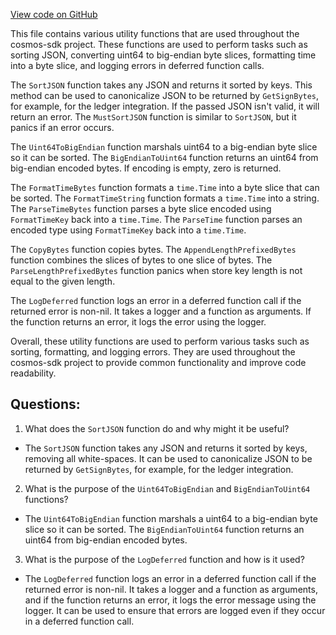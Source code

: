 [View code on GitHub](https://github.com/cosmos/cosmos-sdk.git/types/utils.go)

This file contains various utility functions that are used throughout the cosmos-sdk project. These functions are used to perform tasks such as sorting JSON, converting uint64 to big-endian byte slices, formatting time into a byte slice, and logging errors in deferred function calls.

The `SortJSON` function takes any JSON and returns it sorted by keys. This method can be used to canonicalize JSON to be returned by `GetSignBytes`, for example, for the ledger integration. If the passed JSON isn't valid, it will return an error. The `MustSortJSON` function is similar to `SortJSON`, but it panics if an error occurs.

The `Uint64ToBigEndian` function marshals uint64 to a big-endian byte slice so it can be sorted. The `BigEndianToUint64` function returns an uint64 from big-endian encoded bytes. If encoding is empty, zero is returned.

The `FormatTimeBytes` function formats a `time.Time` into a byte slice that can be sorted. The `FormatTimeString` function formats a `time.Time` into a string. The `ParseTimeBytes` function parses a byte slice encoded using `FormatTimeKey` back into a `time.Time`. The `ParseTime` function parses an encoded type using `FormatTimeKey` back into a `time.Time`.

The `CopyBytes` function copies bytes. The `AppendLengthPrefixedBytes` function combines the slices of bytes to one slice of bytes. The `ParseLengthPrefixedBytes` function panics when store key length is not equal to the given length.

The `LogDeferred` function logs an error in a deferred function call if the returned error is non-nil. It takes a logger and a function as arguments. If the function returns an error, it logs the error using the logger.

Overall, these utility functions are used to perform various tasks such as sorting, formatting, and logging errors. They are used throughout the cosmos-sdk project to provide common functionality and improve code readability.
## Questions: 
 1. What does the `SortJSON` function do and why might it be useful?
- The `SortJSON` function takes any JSON and returns it sorted by keys, removing all white-spaces. It can be used to canonicalize JSON to be returned by `GetSignBytes`, for example, for the ledger integration.

2. What is the purpose of the `Uint64ToBigEndian` and `BigEndianToUint64` functions?
- The `Uint64ToBigEndian` function marshals a uint64 to a big-endian byte slice so it can be sorted. The `BigEndianToUint64` function returns an uint64 from big-endian encoded bytes.

3. What is the purpose of the `LogDeferred` function and how is it used?
- The `LogDeferred` function logs an error in a deferred function call if the returned error is non-nil. It takes a logger and a function as arguments, and if the function returns an error, it logs the error message using the logger. It can be used to ensure that errors are logged even if they occur in a deferred function call.